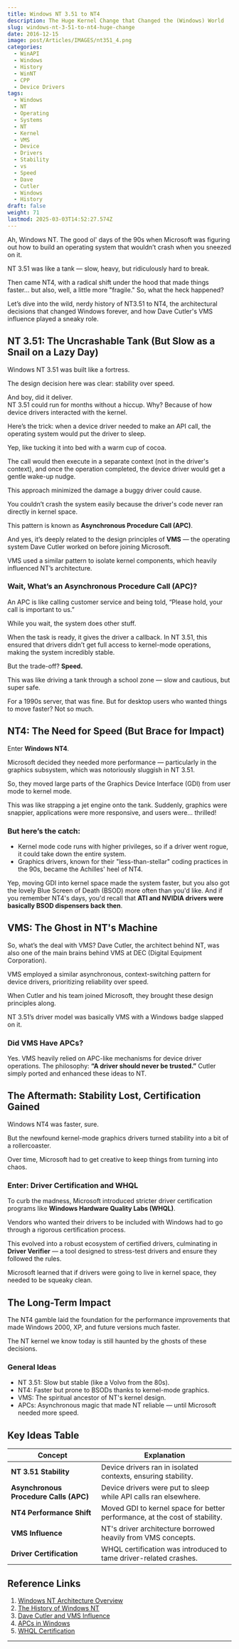 ```yaml
---
title: Windows NT 3.51 to NT4
description: The Huge Kernel Change that Changed the (Windows) World
slug: windows-nt-3-51-to-nt4-huge-change
date: 2016-12-15
image: post/Articles/IMAGES/nt351_4.png
categories:
  - WinAPI
  - Windows
  - History
  - WinNT
  - CPP
  - Device Drivers
tags:
  - Windows
  - NT
  - Operating
  - Systems
  - NT
  - Kernel
  - VMS
  - Device
  - Drivers
  - Stability
  - vs
  - Speed
  - Dave
  - Cutler
  - Windows
  - History
draft: false
weight: 71
lastmod: 2025-03-03T14:52:27.574Z
---
```

Ah, Windows NT. The good ol' days of the 90s when Microsoft was figuring out how to build an operating system that wouldn’t crash when you sneezed on it.

NT 3.51 was like a tank — slow, heavy, but ridiculously hard to break.

Then came NT4, with a radical shift under the hood that made things faster… but also, well, a little more "fragile." So, what the heck happened?

Let’s dive into the wild, nerdy history of NT3.51 to NT4, the architectural decisions that changed Windows forever, and how Dave Cutler's VMS influence played a sneaky role.

## NT 3.51: The Uncrashable Tank (But Slow as a Snail on a Lazy Day)

Windows NT 3.51 was built like a fortress.

The design decision here was clear: stability over speed.

And boy, did it deliver.\
NT 3.51 could run for months without a hiccup. Why? Because of how device drivers interacted with the kernel.

Here’s the trick: when a device driver needed to make an API call, the operating system would put the driver to sleep.

Yep, like tucking it into bed with a warm cup of cocoa.

The call would then execute in a separate context (not in the driver's context), and once the operation completed, the device driver would get a gentle wake-up nudge.

This approach minimized the damage a buggy driver could cause.

You couldn’t crash the system easily because the driver's code never ran directly in kernel space.

This pattern is known as **Asynchronous Procedure Call (APC)**.

And yes, it’s deeply related to the design principles of **VMS** — the operating system Dave Cutler worked on before joining Microsoft.

VMS used a similar pattern to isolate kernel components, which heavily influenced NT’s architecture.

### Wait, What’s an Asynchronous Procedure Call (APC)?

An APC is like calling customer service and being told, “Please hold, your call is important to us.”

While you wait, the system does other stuff.

When the task is ready, it gives the driver a callback. In NT 3.51, this ensured that drivers didn’t get full access to kernel-mode operations, making the system incredibly stable.

But the trade-off? **Speed.**

This was like driving a tank through a school zone — slow and cautious, but super safe.

For a 1990s server, that was fine. But for desktop users who wanted things to move faster? Not so much.

## NT4: The Need for Speed (But Brace for Impact)

Enter **Windows NT4**.

Microsoft decided they needed more performance — particularly in the graphics subsystem, which was notoriously sluggish in NT 3.51.

So, they moved large parts of the Graphics Device Interface (GDI) from user mode to kernel mode.

This was like strapping a jet engine onto the tank. Suddenly, graphics were snappier, applications were more responsive, and users were… thrilled!

### But here’s the catch:

* Kernel mode code runs with higher privileges, so if a driver went rogue, it could take down the entire system.
* Graphics drivers, known for their "less-than-stellar" coding practices in the 90s, became the Achilles' heel of NT4.

Yep, moving GDI into kernel space made the system faster, but you also got the lovely Blue Screen of Death (BSOD) more often than you'd like. And if you remember NT4's days, you'd recall that **ATI and NVIDIA drivers were basically BSOD dispensers back then**.

## VMS: The Ghost in NT's Machine

So, what’s the deal with VMS? Dave Cutler, the architect behind NT, was also one of the main brains behind VMS at DEC (Digital Equipment Corporation).

VMS employed a similar asynchronous, context-switching pattern for device drivers, prioritizing reliability over speed.

When Cutler and his team joined Microsoft, they brought these design principles along.

NT 3.51’s driver model was basically VMS with a Windows badge slapped on it.

### Did VMS Have APCs?

Yes. VMS heavily relied on APC-like mechanisms for device driver operations. The philosophy: **“A driver should never be trusted.”** Cutler simply ported and enhanced these ideas to NT.

## The Aftermath: Stability Lost, Certification Gained

Windows NT4 was faster, sure.

But the newfound kernel-mode graphics drivers turned stability into a bit of a rollercoaster.

Over time, Microsoft had to get creative to keep things from turning into chaos.

### Enter: **Driver Certification and WHQL**

To curb the madness, Microsoft introduced stricter driver certification programs like **Windows Hardware Quality Labs (WHQL)**.

Vendors who wanted their drivers to be included with Windows had to go through a rigorous certification process.

This evolved into a robust ecosystem of certified drivers, culminating in **Driver Verifier** — a tool designed to stress-test drivers and ensure they followed the rules.

Microsoft learned that if drivers were going to live in kernel space, they needed to be squeaky clean.

## The Long-Term Impact

The NT4 gamble laid the foundation for the performance improvements that made Windows 2000, XP, and future versions much faster.

The NT kernel we know today is still haunted by the ghosts of these decisions.

### General Ideas

* NT 3.51: Slow but stable (like a Volvo from the 80s).
* NT4: Faster but prone to BSODs thanks to kernel-mode graphics.
* VMS: The spiritual ancestor of NT's kernel design.
* APCs: Asynchronous magic that made NT reliable — until Microsoft needed more speed.

## Key Ideas Table

| **Concept**                            | **Explanation**                                                             |
| -------------------------------------- | --------------------------------------------------------------------------- |
| **NT 3.51 Stability**                  | Device drivers ran in isolated contexts, ensuring stability.                |
| **Asynchronous Procedure Calls (APC)** | Device drivers were put to sleep while API calls ran elsewhere.             |
| **NT4 Performance Shift**              | Moved GDI to kernel space for better performance, at the cost of stability. |
| **VMS Influence**                      | NT's driver architecture borrowed heavily from VMS concepts.                |
| **Driver Certification**               | WHQL certification was introduced to tame driver-related crashes.           |

## Reference Links

1. [Windows NT Architecture Overview](https://en.wikipedia.org/wiki/Architecture_of_Windows_NT)
2. [The History of Windows NT](https://www.computerhistory.org/)
3. [Dave Cutler and VMS Influence](https://www.theregister.com/)
4. [APCs in Windows](https://docs.microsoft.com/en-us/windows/win32/sync/asynchronous-procedure-calls)
5. [WHQL Certification](https://learn.microsoft.com/en-us/windows-hardware/drivers/)

***
